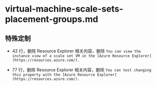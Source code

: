 # virtual-machine-scale-sets-placement-groups.md

## 特殊定制

* 42 行，删除 Resource Explorer 相关内容，删除 `You can view the instance view of a scale set VM in the [Azure Resource Explorer](https://resources.azure.com/).`

* 77 行，删除 Resource Explorer 相关内容，删除 `You can test changing this property with the [Azure Resource Explorer](https://resources.azure.com/).`
